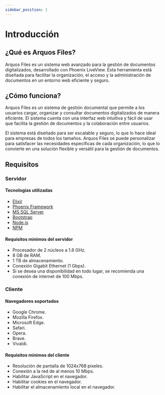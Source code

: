 ```yaml
---
sidebar_position: 1
---
```


# Introducción

## ¿Qué es Arquos Files?

Arquos Files es un sistema web avanzado para la gestión de documentos digitalizados, desarrollado con Phoenix LiveView. Esta herramienta está diseñada para facilitar la organización, el acceso y la administración de documentos en un entorno web eficiente y seguro.

## ¿Cómo funciona?

Arquos Files es un sistema de gestión documental que permite a los usuarios cargar, organizar y consultar documentos digitalizados de manera eficiente. El sistema cuenta con una interfaz web intuitiva y fácil de usar que facilita la gestión de documentos y la colaboración entre usuarios.

El sistema está diseñado para ser escalable y seguro, lo que lo hace ideal para empresas de todos los tamaños. Arquos Files se puede personalizar para satisfacer las necesidades específicas de cada organización, lo que lo convierte en una solución flexible y versátil para la gestión de documentos.

## Requisitos

### Servidor

#### Tecnologías utilizadas

* [Elixir](https://elixir-lang.org/)
* [Phoenix Framework](https://www.phoenixframework.org/)
* [MS SQL Server](https://www.microsoft.com/es-es/sql-server/sql-server-downloads)
* [Bootstrap](https://getbootstrap.com/)
* [Node.js](https://nodejs.org/en/)
* [NPM](https://www.npmjs.com/)

#### Requisitos mínimos del servidor

* Procesador de 2 núcleos a 1.8 GHz.
* 8 GB de RAM.
* 1 TB de almacenamiento.
* Conexión Gigabit Ethernet (1 Gbps).
* Si se desea una disponibilidad en todo lugar, se recomienda una conexión de internet de 100 Mbps.

### Cliente

#### Navegadores soportados

* Google Chrome.
* Mozilla Firefox.
* Microsoft Edge.
* Safari.
* Opera.
* Brave.
* Vivaldi.

#### Requisitos mínimos del cliente

* Resolución de pantalla de 1024x768 píxeles.
* Conexión a la red de al menos 10 Mbps.
* Habilitar JavaScript en el navegador.
* Habilitar cookies en el navegador.
* Habilitar el almacenamiento local en el navegador.
